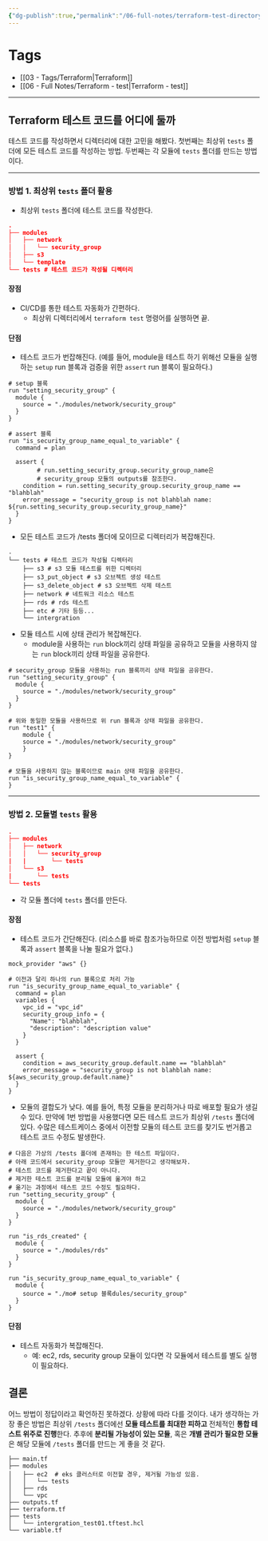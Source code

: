 ```yaml
---
{"dg-publish":true,"permalink":"/06-full-notes/terraform-test-directory/","noteIcon":""}
---
```


# Tags
- [[03 - Tags/Terraform\|Terraform]]
- [[06 - Full Notes/Terraform - test\|Terraform - test]]
---
## Terraform 테스트 코드를 어디에 둘까
테스트 코드를 작성하면서 디렉터리에 대한 고민을 해봤다.
첫번째는 최상위 `tests` 폴더에 모든 테스트 코드를 작성하는 방법.
두번째는 각 모듈에 `tests` 폴더를 만드는 방법이다.

---
### 방법 1. 최상위 `tests` 폴더 활용
- 최상위 `tests` 폴더에 테스트 코드를 작성한다.
``` json
.
├── modules
│   ├── network
│   │   └── security_group
│   ├── s3
│   └── template
└── tests # 테스트 코드가 작성될 디렉터리
```
#### 장점
- CI/CD를 통한 테스트 자동화가 간편하다.
	- 최상위 디렉터리에서 `terraform test` 명령어를 실행하면 끝.
#### 단점
- 테스트 코드가 번잡해진다. (예를 들어, module을 테스트 하기 위해선 모듈을 실행하는 `setup` run 블록과  검증을 위한 `assert` run 블록이 필요하다.)
``` hcl
# setup 블록
run "setting_security_group" {  
  module {
    source = "./modules/network/security_group"
  }
}

# assert 블록
run "is_security_group_name_equal_to_variable" {
  command = plan

  assert {
		# run.setting_security_group.security_group_name은
		# security_group 모듈의 outputs를 참조한다.
    condition = run.setting_security_group.security_group_name == "blahblah"
    error_message = "security_group is not blahblah name: ${run.setting_security_group.security_group_name}"
  }
}
```
- 모든 테스트 코드가 /tests 폴더에 모이므로 디렉터리가 복잡해진다. 
```
.
└── tests # 테스트 코드가 작성될 디렉터리
    ├── s3 # s3 모듈 테스트를 위한 디렉터리
    ├── s3_put_object # s3 오브젝트 생성 테스트
    ├── s3_delete_object # s3 오브젝트 삭제 테스트
    ├── network # 네트워크 리소스 테스트
    ├── rds # rds 테스트
    ├── etc # 기타 등등...
    └── intergration
```
- 모듈 테스트 시에 상태 관리가 복잡해진다.
	- module을 사용하는 `run` block끼리 상태 파일을 공유하고 모듈을 사용하지 않는 `run` block끼리 상태 파일을 공유한다.
``` hcl
# security_group 모듈을 사용하는 run 블록끼리 상태 파일을 공유한다.
run "setting_security_group" {  
  module {
    source = "./modules/network/security_group"
  }
}

# 위와 동일한 모듈을 사용하므로 위 run 블록과 상태 파일을 공유한다.
run "test1" {
	module {
    source = "./modules/network/security_group"
	}
}

# 모듈을 사용하지 않는 블록이므로 main 상태 파일을 공유한다.
run "is_security_group_name_equal_to_variable" {
}
```
---
### 방법 2. 모듈별 `tests` 활용
``` json
.
├── modules
│   ├── network
│   │   └── security_group
|   |       └── tests
│   └── s3
|       └── tests
└── tests
```
- 각 모듈 폴더에 `tests` 폴더를 만든다.
#### 장점
- 테스트 코드가 간단해진다. (리소스를 바로 참조가능하므로 이전 방법처럼 `setup` 블록과 `assert` 블록을 나눌 필요가 없다.)
``` hcl
mock_provider "aws" {}

# 이전과 달리 하나의 run 블록으로 처리 가능
run "is_security_group_name_equal_to_variable" {
  command = plan
  variables {
    vpc_id = "vpc_id"
    security_group_info = {
      "Name": "blahblah",
      "description": "description value"
    }
  }

  assert {
    condition = aws_security_group.default.name == "blahblah"
    error_message = "security_group is not blahblah name: ${aws_security_group.default.name}"
  }
}
```
- 모듈의 결합도가 낮다. 예를 들어, 특정 모듈을 분리하거나 따로 배포할 필요가 생길 수 있다. 만약에 1번 방법을 사용했다면 모든 테스트 코드가 최상위 `/tests` 폴더에 있다. 수많은 테스트케이스 중에서 이전할 모듈의 테스트 코드를 찾기도 번거롭고 테스트 코드 수정도 발생한다.
``` hcl
# 다음은 가상의 /tests 폴더에 존재하는 한 테스트 파일이다.
# 아래 코드에서 security_group 모듈만 제거한다고 생각해보자.
# 테스트 코드를 제거한다고 끝이 아니다.
# 제거한 테스트 코드를 분리될 모듈에 옮겨야 하고 
# 옮기는 과정에서 테스트 코드 수정도 필요하다.
run "setting_security_group" {  
  module {
    source = "./modules/network/security_group"
  }
}

run "is_rds_created" {
  module {
    source = "./modules/rds"
  }  
}

run "is_security_group_name_equal_to_variable" {
  module {
    source = "./mo# setup 블록dules/security_group"
  }  
}
```
#### 단점
- 테스트 자동화가 복잡해진다.
	- 예: ec2, rds, security group 모듈이 있다면 각 모듈에서 테스트를 별도 실행이 필요하다.
## 결론
어느 방법이 정답이라고 확언하진 못하겠다. 상황에 따라 다를 것이다.
내가 생각하는 가장 좋은 방법은 최상위 `/tests` 폴더에선 **모듈 테스트를 최대한 피하고** 전체적인 **통합 테스트 위주로 진행**한다. 
추후에 **분리될 가능성이 있는 모듈**, 혹은 **개별 관리가 필요한 모듈**은 해당 모듈에 `/tests` 폴더를 만드는 게 좋을 것 같다.
```
├── main.tf
├── modules
│   ├── ec2  # eks 클러스터로 이전할 경우, 제거될 가능성 있음.
│   │   └── tests
│   ├── rds
│   └── vpc
├── outputs.tf
├── terraform.tf
├── tests
│   └── intergration_test01.tftest.hcl
└── variable.tf
```